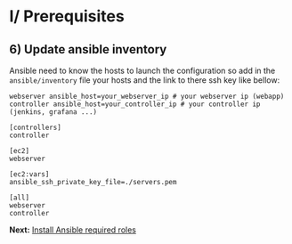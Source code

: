 # I/ Prerequisites
## 6) Update ansible inventory

Ansible need to know the hosts to launch the configuration so add
in the `ansible/inventory` file your hosts and the link to there ssh key like bellow:

    webserver ansible_host=your_webserver_ip # your webserver ip (webapp)
    controller ansible_host=your_controller_ip # your controller ip (jenkins, grafana ...)
    
    [controllers]
    controller

    [ec2]
    webserver
    
    [ec2:vars]
    ansible_ssh_private_key_file=./servers.pem
    
    [all]
    webserver
    controller
    
<b>Next:</b> [Install Ansible required roles](install-ansible-required-roles.md)
